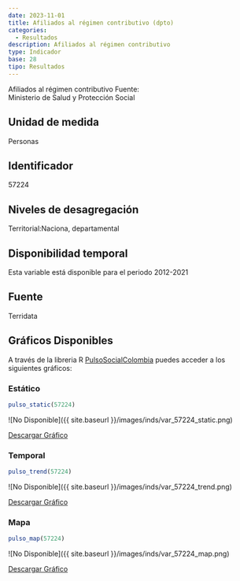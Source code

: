```yaml
---
date: 2023-11-01
title: Afiliados al régimen contributivo (dpto)
categories:
  - Resultados
description: Afiliados al régimen contributivo
type: Indicador
base: 28
tipo: Resultados
--- 
```


Afiliados al régimen contributivo
Fuente: Ministerio de Salud y Protección Social

## Unidad de medida
Personas

## Identificador
57224

## Niveles de desagregación
Territorial:Naciona, departamental

## Disponibilidad temporal
Esta variable está disponible para el periodo 2012-2021

## Fuente
Terridata

## Gráficos Disponibles

A través de la libreria R [PulsoSocialColombia](https://github.com/pulsosocialcolombia/PulsoSocialColombia) puedes acceder a los siguientes gráficos:

### Estático

``` R
pulso_static(57224)
```

![No Disponible]({{ site.baseurl }}/images/inds/var_57224_static.png)

<a href='{{ site.baseurl }}/images/inds/var_57224_static.png'>Descargar Gráfico</a>

### Temporal

``` R
pulso_trend(57224)
```

![No Disponible]({{ site.baseurl }}/images/inds/var_57224_trend.png)

<a href='{{ site.baseurl }}/images/inds/var_57224_trend.png'>Descargar Gráfico</a>

### Mapa

``` R
pulso_map(57224)
```

![No Disponible]({{ site.baseurl }}/images/inds/var_57224_map.png)

<a href='{{ site.baseurl }}/images/inds/var_57224_map.png'>Descargar Gráfico</a>
